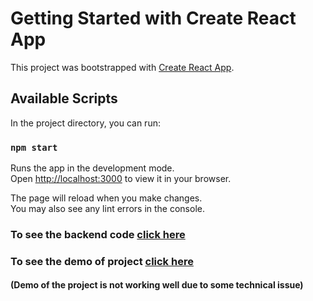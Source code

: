 # Getting Started with Create React App

This project was bootstrapped with [Create React App](https://github.com/facebook/create-react-app).

## Available Scripts

In the project directory, you can run:

### `npm start`

Runs the app in the development mode.\
Open [http://localhost:3000](http://localhost:3000) to view it in your browser.

The page will reload when you make changes.\
You may also see any lint errors in the console.
### To see the backend code [click here](https://github.com/mandeep28/magic-notes-server)

### To see the demo of project [click here](https://magic-notes00.netlify.app)
#### (Demo of the project is not working well due to some technical issue)


